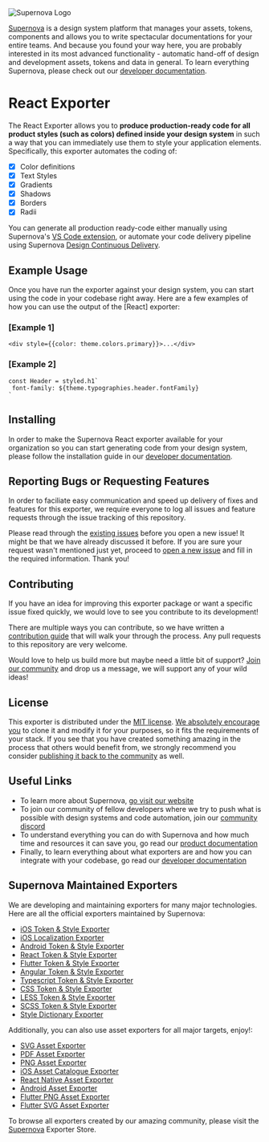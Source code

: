 <img src="https://github.com/Supernova-Studio/exporter-react/blob/master/readme-icon.png?raw=true" alt="Supernova Logo" style="max-width:100%;">

[Supernova](https://supernova.io) is a design system platform that manages your assets, tokens, components and allows you to write spectacular documentations for your entire teams. And because you found your way here, you are probably interested in its most advanced functionality - automatic hand-off of design and development assets, tokens and data in general. To learn everything Supernova, please check out our [developer documentation](https://developers.supernova.io/).

# React Exporter

The React Exporter allows you to **produce production-ready code for all product styles (such as colors) defined inside your design system** in such a way that you can immediately use them to style your application elements. Specifically, this exporter automates the coding of:

- [x] Color definitions
- [x] Text Styles
- [x] Gradients
- [x] Shadows
- [x] Borders
- [x] Radii

You can generate all production ready-code either manually using Supernova's [VS Code extension](https://marketplace.visualstudio.com/items?itemName=SupernovaIO.pulsar-vsc-extension), or automate your code delivery pipeline using Supernova [Design Continuous Delivery](https://supernova.io/automated-code-delivery).

## Example Usage

Once you have run the exporter against your design system, you can start using the code in your codebase right away. Here are a few examples of how you can use the output of the [React] exporter:

### [Example 1]

```
<div style={{color: theme.colors.primary}}>...</div>
```

### [Example 2]

```
const Header = styled.h1`
 font-family: ${theme.typographies.header.fontFamily}
`
```

## Installing

In order to make the Supernova React exporter available for your organization so you can start generating code from your design system, please follow the installation guide in our [developer documentation](https://developers.supernova.io/using-exporters/installing-exporters).

## Reporting Bugs or Requesting Features

In order to faciliate easy communication and speed up delivery of fixes and features for this exporter, we require everyone to log all issues and feature requests through the issue tracking of this repository.

Please read through the [existing issues](../../issues) before you open a new issue! It might be that we have already discussed it before. If you are sure your request wasn't mentioned just yet, proceed to [open a new issue](../../issues) and fill in the required information. Thank you!

## Contributing

If you have an idea for improving this exporter package or want a specific issue fixed quickly, we would love to see you contribute to its development!

There are multiple ways you can contribute, so we have written a [contribution guide](https://developers.supernova.io/building-exporters/contribution-and-requests) that will walk your through the process. Any pull requests to this repository are very welcome.

Would love to help us build more but maybe need a little bit of support? [Join our community](https://community.supernova.io) and drop us a message, we will support any of your wild ideas!

## License

This exporter is distributed under the [MIT license](./LICENSE.md). [We absolutely encourage you](https://developers.supernova.io/building-exporters/cloning-exporters) to clone it and modify it for your purposes, so it fits the requirements of your stack. If you see that you have created something amazing in the process that others would benefit from, we strongly recommend you consider [publishing it back to the community](https://developers.supernova.io/building-exporters/sharing-exporters-with-others) as well.

## Useful Links

- To learn more about Supernova, [go visit our website](https://supernova.io)
- To join our community of fellow developers where we try to push what is possible with design systems and code automation, join our [community discord](https://community.supernova.io)
- To understand everything you can do with Supernova and how much time and resources it can save you, go read our [product documentation](https://learn.supernova.io/)
- Finally, to learn everything about what exporters are and how you can integrate with your codebase, go read our [developer documentation](https://developers.supernova.io/)

## Supernova Maintained Exporters

We are developing and maintaining exporters for many major technologies. Here are all the official exporters maintained by Supernova:

- [iOS Token & Style Exporter](https://github.com/Supernova-Studio/exporter-ios)
- [iOS Localization Exporter](https://github.com/Supernova-Studio/exporter-ios-localization)
- [Android Token & Style Exporter](https://github.com/Supernova-Studio/exporter-android)
- [React Token & Style Exporter](https://github.com/Supernova-Studio/exporter-react)
- [Flutter Token & Style Exporter](https://github.com/Supernova-Studio/exporter-flutter)
- [Angular Token & Style Exporter](https://github.com/Supernova-Studio/exporter-angular)
- [Typescript Token & Style Exporter](https://github.com/Supernova-Studio/exporter-typescript)
- [CSS Token & Style Exporter](https://github.com/Supernova-Studio/exporter-css)
- [LESS Token & Style Exporter](https://github.com/Supernova-Studio/exporter-less)
- [SCSS Token & Style Exporter](https://github.com/Supernova-Studio/exporter-scss)
- [Style Dictionary Exporter](https://github.com/Supernova-Studio/exporter-style-dictionary)

Additionally, you can also use asset exporters for all major targets, enjoy!:

- [SVG Asset Exporter](https://github.com/Supernova-Studio/exporter-svg-assets)
- [PDF Asset Exporter](https://github.com/Supernova-Studio/exporter-pdf-assets)
- [PNG Asset Exporter](https://github.com/Supernova-Studio/exporter-png-assets)
- [iOS Asset Catalogue Exporter](https://github.com/Supernova-Studio/exporter-ios-asset-catalogue)
- [React Native Asset Exporter](https://github.com/Supernova-Studio/exporter-react-native-assets)
- [Android Asset Exporter](https://github.com/Supernova-Studio/exporter-android-assets)
- [Flutter PNG Asset Exporter](https://github.com/Supernova-Studio/exporter-flutter-png-assets)
- [Flutter SVG Asset Exporter](https://github.com/Supernova-Studio/exporter-flutter-svg-assets)

To browse all exporters created by our amazing community, please visit the [Supernova](https://supernova.io) Exporter Store.
